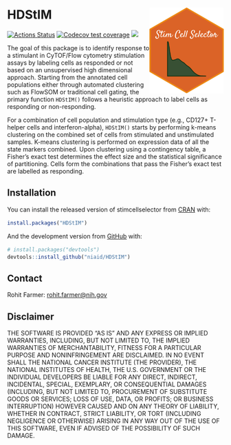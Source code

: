 
<!-- README.md is generated from README.Rmd. Please edit that file -->

# HDStIM <a href='https://github.com/niaid/HDStIM'><img src='man/figures/sticker.png' align="right" height="200" /></a>

<!-- badges: start -->

[![Actions
Status](https://github.com/niaid/stimcellselector/workflows/R-CMD-check/badge.svg)](https://github.com/niaid/stimcellselector/actions?query=workflow%3AR-CMD-check)
[![Codecov test
coverage](https://codecov.io/gh/rohitfarmer/stimcellselector/branch/master/graph/badge.svg?token=IXR3EVFLXA)](https://codecov.io/gh/rohitfarmer/stimcellselector?branch=master)
[![](https://img.shields.io/github/languages/code-size/rohitfarmer/stimcellselector.svg)](https://github.com/niaid/stimcellselector)
<!-- badges: end -->

The goal of this package is to identify response to a stimulant in
CyTOF/Flow cytometry stimulation assays by labeling cells as responded
or not based on an unsupervised high dimensional approach. Starting from
the annotated cell populations either through automated clustering such
as FlowSOM or traditional cell gating, the primary function `HDStIM()`
follows a heuristic approach to label cells as responding or
non-responding.

For a combination of cell population and stimulation type (e.g., CD127+
T-helper cells and interferon-alpha), `HDStIM()` starts by performing
k-means clustering on the combined set of cells from stimulated and
unstimulated samples. K-means clustering is performed on expression data
of all the state markers combined. Upon clustering using a contingency
table, a Fisher’s exact test determines the effect size and the
statistical significance of partitioning. Cells form the combinations
that pass the Fisher’s exact test are labelled as responding.

## Installation

You can install the released version of stimcellselector from
[CRAN](https://CRAN.R-project.org) with:

``` r
install.packages("HDStIM")
```

And the development version from [GitHub](https://github.com/) with:

``` r
# install.packages("devtools")
devtools::install_github("niaid/HDStIM")
```

## Contact

Rohit Farmer: <rohit.farmer@nih.gov>

## Disclaimer

THE SOFTWARE IS PROVIDED “AS IS” AND ANY EXPRESS OR IMPLIED WARRANTIES,
INCLUDING, BUT NOT LIMITED TO, THE IMPLIED WARRANTIES OF
MERCHANTABILITY, FITNESS FOR A PARTICULAR PURPOSE AND NONINFRINGEMENT
ARE DISCLAIMED. IN NO EVENT SHALL THE NATIONAL CANCER INSTITUTE (THE
PROVIDER), THE NATIONAL INSTITUTES OF HEALTH, THE U.S. GOVERNMENT OR THE
INDIVIDUAL DEVELOPERS BE LIABLE FOR ANY DIRECT, INDIRECT, INCIDENTAL,
SPECIAL, EXEMPLARY, OR CONSEQUENTIAL DAMAGES (INCLUDING, BUT NOT LIMITED
TO, PROCUREMENT OF SUBSTITUTE GOODS OR SERVICES; LOSS OF USE, DATA, OR
PROFITS; OR BUSINESS INTERRUPTION) HOWEVER CAUSED AND ON ANY THEORY OF
LIABILITY, WHETHER IN CONTRACT, STRICT LIABILITY, OR TORT (INCLUDING
NEGLIGENCE OR OTHERWISE) ARISING IN ANY WAY OUT OF THE USE OF THIS
SOFTWARE, EVEN IF ADVISED OF THE POSSIBILITY OF SUCH DAMAGE.
